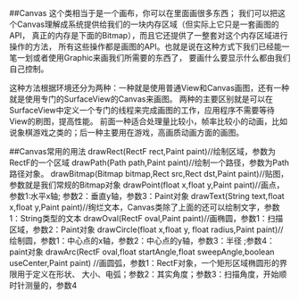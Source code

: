 ##Canvas
这个类相当于是一个画布，你可以在里面画很多东西；
我们可以把这个Canvas理解成系统提供给我们的一块内存区域（但实际上它只是一套画图的API，
真正的内存是下面的Bitmap），而且它还提供了一整套对这个内存区域进行操作的方法，
所有这些操作都是画图的API。也就是说在这种方式下我们已经能一笔一划或者使用Graphic来画我们所需要的东西了，
要画什么要显示什么都由我们自己控制。

这种方法根据环境还分为两种：一种就是使用普通View和Canvas画图，还有一种就是使用专门的SurfaceView的Canvas来画图。
两种的主要区别就是可以在SurfaceView中定义一个专门的线程来完成画图的工作，应用程序不需要等待View的刷图，提高性能。
前面一种适合处理量比较小，帧率比较小的动画，比如说象棋游戏之类的；后一种主要用在游戏，高画质动画方面的画图。

##Canvas常用的用法
drawRect(RectF rect,Paint paint)//绘制区域，参数为RectF的一个区域
drawPath(Path path,Paint paint)//绘制一个路径，参数为Path路径对象。
drawBitmap(Bitmap bitmap,Rect src,Rect dst,Paint paint)//贴图，参数就是我们常规的Bitmap对象
drawPoint(float x,float y,Paint paint)//画点，参数1:水平x轴; 参数2：垂直y轴，参数3：Paint对象
drawText(String text,float x,float y,Paint paint)//绚烂文本，Canvas类除了上面的还可以绘制文字，参数1：String类型的文本
drawOval(RectF oval,Paint paint)//画椭圆，参数1：扫描区域，参数2：Paint对象
drawCircle(float x,float y, float radius,Paint paint)//绘制圆，参数1：中心点的x轴，参数2：中心点的y轴，参数3：半径 ;参数4：paint对象
drawArc(RectF oval,float startAngle,float sweepAngle,boolean useCenter,Paint paint) //画圆弧，参数1：RectF对象，一个矩形区域椭圆形的界限用于定义在形状、
大小、电弧；参数2：其实角度；参数3：扫描角度，开始顺时针测量的，参数4
